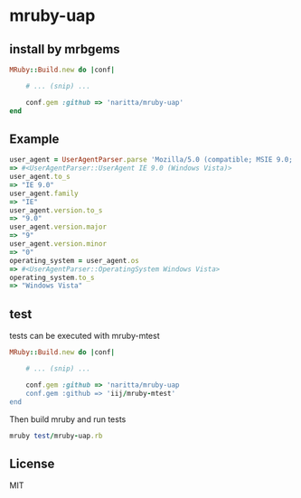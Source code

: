 # mruby-uap

## install by mrbgems
```ruby
MRuby::Build.new do |conf|

    # ... (snip) ...

    conf.gem :github => 'naritta/mruby-uap'
end
```

## Example
```ruby
user_agent = UserAgentParser.parse 'Mozilla/5.0 (compatible; MSIE 9.0; Windows NT 6.0;)'
=> #<UserAgentParser::UserAgent IE 9.0 (Windows Vista)>
user_agent.to_s
=> "IE 9.0"
user_agent.family
=> "IE"
user_agent.version.to_s
=> "9.0"
user_agent.version.major
=> "9"
user_agent.version.minor
=> "0"
operating_system = user_agent.os
=> #<UserAgentParser::OperatingSystem Windows Vista>
operating_system.to_s
=> "Windows Vista"
```

## test
tests can be executed with mruby-mtest
```ruby
MRuby::Build.new do |conf|

    # ... (snip) ...

    conf.gem :github => 'naritta/mruby-uap
    conf.gem :github => 'iij/mruby-mtest'
end
```
Then build mruby and run tests
```ruby
mruby test/mruby-uap.rb
```

## License

MIT